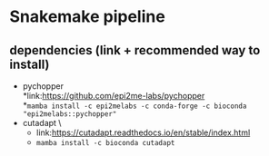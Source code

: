 # Snakemake pipeline
## dependencies (link + recommended way to install)
* pychopper \
 *link:https://github.com/epi2me-labs/pychopper \
 *`mamba install -c epi2melabs -c conda-forge -c bioconda "epi2melabs::pychopper"`
* cutadapt \
  * link:https://cutadapt.readthedocs.io/en/stable/index.html
  * `mamba install -c bioconda cutadapt`
